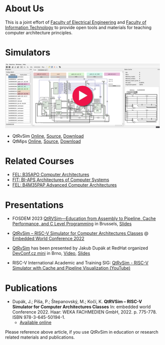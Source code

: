 # About Us

This is a joint effort of [Faculty of Electrical Engineering](https://fel.cvut.cz) and [Faculty of Information Technology](https://fit.cvut.cz) to provide open tools and materials for teaching computer architecture principles.

# Simulators

<a href="/qtrvsim/app" target ="_blank" title="Open QtRvSim in browser">![](./index/qtrvsim-play.webp)</a>

- QtRvSim [Online](https://comparch.edu.cvut.cz/qtrvsim/app), [Source](https://github.com/cvut/qtrvsim), [Download](https://github.com/cvut/qtrvsim/releases)
- QtMips [Online](https://comparch.edu.cvut.cz/qtmips/app), [Source](https://github.com/cvut/QtMips/), [Download](https://github.com/cvut/QtMips/releases)

# Related Courses

- [FEL: B35APO Computer Architectures](/courses/fel/b35apo/)
- [FIT: BI-APS Architectures of Computer Systems](/courses/fit/bi-aps/)
- [FEL: B4M35PAP Advanced Computer Architectures](/courses/fel/b4m35pap/)

# Presentations

- FOSDEM 2023 [QtRVSim—Education from Assembly to Pipeline, Cache Performance, and C Level Programming](https://fosdem.org/2023/schedule/event/rv_qtrvsim/) in Brussels, [Slides](https://fosdem.org/2023/schedule/event/rv_qtrvsim/attachments/slides/5732/export/events/attachments/rv_qtrvsim/slides/5732/qtrvsim_fosdem23_slides.pdf) 
- [QtRvSim – RISC-V Simulator for Computer Architectures Classes](https://comparch.edu.cvut.cz/slides/ewc22-qtrvsim.pdf) @ [Embedded World Conference 2022](https://events.weka-fachmedien.de/embedded-world-conference/program/)

- [QtRvSim](https://github.com/cvut/qtrvsim) has been presented by Jakub Dupák at RedHat organized [DevConf.cz mini](https://www.devconf.info/cz/) in Brno, [Video](https://youtu.be/l0jfvINWgK4), [Slides](https://github.com/devconfcz/archive/blob/main/2022/November/DevConfCZMini/devconf-qtrvsim.pdf)
- RISC-V International Academic and Training SIG: [QtRvSim - RISC-V Simulator with Cache and Pipeline Visualization (YouTube)](https://youtu.be/J6AcPZZ_ISg?t=12)

# Publications

- Dupák, J.; Píša, P.; Štepanovský, M.; Kočí, K. **QtRVSim – RISC-V Simulator for Computer Architectures Classes** In: embedded world Conference 2022. Haar: WEKA FACHMEDIEN GmbH, 2022. p. 775-778. ISBN 978-3-645-50194-1.
  - [Available online](/publications/ewC2022-Dupak-Pisa-Stepanovsky-QtRvSim.pdf)

Please reference above article, if you use QtRvSim in education or research related materials and publications.
